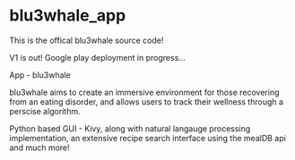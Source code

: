 # blu3whale_app
This is the offical blu3whale source code!

V1 is out! Google play deployment in progress...

App - blu3whale

blu3whale aims to create an immersive environment for those recovering from an eating disorder, and allows users to track their wellness through a perscise algorithm.



Python based GUI - Kivy, along with natural langauge processing implementation, an extensive recipe search interface using the mealDB api and much more!
